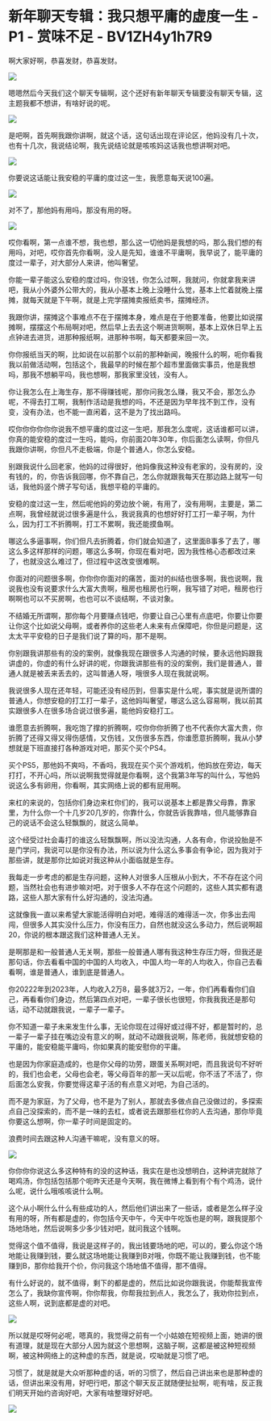 # 新年聊天专辑：我只想平庸的虚度一生 - P1 - 赏味不足 - BV1ZH4y1h7R9

啊大家好啊，恭喜发财，恭喜发财。

![](img/a762eb0f34cb0c886c6dc7bcdddf8fa7_1.png)

嗯嗯然后今天我们这个聊天专辑啊，这个还好有新年聊天专辑要没有聊天专辑，这主题我都不想讲，有啥好说的呢。



![](img/a762eb0f34cb0c886c6dc7bcdddf8fa7_3.png)

是吧啊，首先啊我跟你讲啊，就这个话，这句话出现在评论区，他妈没有几十次，也有十几次，我说结论啊，我先说结论就是咳咳妈这话我也想讲啊对吧。



![](img/a762eb0f34cb0c886c6dc7bcdddf8fa7_5.png)

你要说这话能让我安稳的平庸的度过这一生，我愿意每天说100遍。

![](img/a762eb0f34cb0c886c6dc7bcdddf8fa7_7.png)

对不了，那他妈有用吗，那没有用的呀。

![](img/a762eb0f34cb0c886c6dc7bcdddf8fa7_9.png)

哎你看啊，第一点谁不想，我也想，那么这一切他妈是我想的吗，那么我们想的有用吗，对吧，哎你首先你看啊，没人是先知，谁谁不平庸啊，我早说了，能平庸的度过一辈子，对大部分人来讲，他叫奢望。

你能一辈子能这么安稳的度过吗，你没钱，你怎么过啊，我就问，你就拿我来讲吧，我从小外婆外公带大的，我从小基本上晚上没睡什么觉，基本上忙着就晚上摆摊，就每天就是下午啊，就是上完学摆摊卖报纸卖书，摆摊经济。

我跟你讲，摆摊这个事难点不在于摆摊本身，难点是在于他要准备，他要比如说摆摊啊，摆摆这个布局啊对吧，然后早上去去这个啊进货啊啊，基本上双休日早上五点钟进去进货，进那种报纸啊，进那种书啊，每天都要来回一次。

你你报纸当天的啊，比如说在以前那个以前的那种新闻，晚报什么的啊，呃你看我我以前做活动啊，包括这个，我最早的时候在那个超市里面做实事员，他是我想吗，那我不想躺平吗，我也想啊，那我家里没钱，没有人。

你让我怎么在上海生存，那不得赚钱呢，那你问我怎么赚，我又不会，那怎么办呢，不得去打工啊，我制作活动是我想的吗，不还是因为早年找不到工作，没有变，没有办法，也不能一直闲着，这不是为了找出路吗。

哎你你你你你你说我不想平庸的度过这一生吧，那我怎么度呢，这话谁都可以讲，你真的能安稳的度过一生吗，能吗，你前面20年30年，你后面怎么读啊，你但凡我跟你讲啊，你但凡不走极端，你是个普通人，你怎么安稳。

别跟我说什么回老家，他妈的过得很好，他妈像我这种没有老家的，没有房的，没有钱的，的，你告诉我回哪，你不靠自己，怎么你就跟我每天在那边路上就写一句话，我他妈竖个牌子写句话，我想平稳的平庸的。

安稳的度过这一生，然后呢他妈的旁边放个碗，有用了，没有用啊，主要是，第二点啊，我曾经就说过很多遍是什么，我说我真的也想好好打工打一辈子啊，为什么，因为打工不折腾啊，打工不累啊，我还能摸鱼啊。

哪这么多逼事啊，你们但凡去折腾着，你们就会知道了，这里面B事多了去了，哪这么多这样那样的问题，哪这么多啊，你现在看对吧，因为我性格心态都改过来了，也就没这么难过了，但过程中这改变很难啊。

你面对的问题很多啊，你你你你面对的痛苦，面对的纠结也很多啊，我也说啊，我说我也没有说要求什么大富大贵啊，租房也租房也行啊，我写错了对吧，租房也行啊啊也可以不买房啊，也也可以不谈结啊，不谈对象。

不结婚无所谓啊，那你每个月要赚点钱吧，你要让自己心里有点底吧，你要让你要让你这个比如说父母啊，或者养你的这些老人未来有点保障吧，你但是问题是，这太太平平安稳的日子是我们说了算的吗，那不是啊。

你别跟我讲那些有的没的案例，就像我现在跟很多人沟通的时候，要永远他妈跟我讲虚的，你虚的有什么好讲的呢，你跟我讲那些有的没的案例，我们是普通人，普通人就是被丢来丢去的，这叫普通人呀，哦很多人现在我就说啊。

我说很多人现在还年轻，可能还没有经历到，但事实是什么呢，事实就是说所谓的普通人，你想安稳的打工打一辈子，这他妈叫奢望，哪这么这么容易啊，我以前其实跟很多人在很多场合说过很多遍，能他妈安稳打工。

谁愿意去折腾啊，我吃饱了撑的折腾啊，哎你你你折腾了也不代表你大富大贵，你折腾了还得又得又得伤感情，又伤钱，又伤很多东西，你谁愿意折腾啊，我从小梦想就是下班直接打各种游戏对吧，那买个买个PS4。

买个PS5，那他妈不爽吗，不香吗，我现在买个买个游戏机，他妈放在旁边，每天打打，不开心吗，所以说啊我觉得就是你看啊，这个我第3年写的叫什么，写他妈说这么多有卵用，你看啊，其实网络上说的都有屁用啊。

来杠的来说的，包括你们身边来杠你们的，我可以说基本上都是靠父母靠，靠家里，为什么你一个十几岁20几岁的，你靠什么，你就告诉我靠啥，但凡能够靠自己的说话不会这么轻飘飘的，就这么简单。

这个经受过社会毒打的谁这么轻飘飘啊，所以没法沟通，人各有命，你说投胎是不是门学问，我说可以是你没有办法，所以说为什么这么多事会有争论，因为我对于那些讲，就是那你比如说对我这种从小面临就是生存。

我每走一步考虑的都是生存问题，这种人对很多人压根从小到大，不不存在这个问题，当然社会也有进步嘛对吧，对于很多人不存在这个问题的，这些人其实都有退路，这些人那大家有什么好沟通的，没法沟通。

这就像我一直以来希望大家能活得明白对吧，难得活的难得活一次，你多出去闯闯，但很多人其实没什么压力，你没有压力，自然也就没这么多动力，然后说啊超20，你说的根本跟这我们这种普通人无关。

是啊那是和一般普通人无关啊，那些一般普通人哪有我这种生存压力呀，但我还是那句话，你去看看中国的中国的人均收入，中国人均一年的人均收入，你自己去看看啊，谁是普通人，谁到底是普通人。

你20222年到2023年，人均收入2万8，最多就3万2，一年，你们再看看你们自己，再看看你们身边，然后第四点对吧，一辈子很长也很短，你我我我还是那句话，动不动就跟我说，一辈子一辈子。

你不知道一辈子未来发生什么事，无论你现在过得好或过得不好，都是暂时的，总一辈子一辈子挂在嘴边没有意义的啊，就动不动跟我说啊，陈老师，我就想安稳的平庸的，能安稳能平庸吗，你如果真的能安慰你的平庸。

也是因为你家庭造成的，也是你父母的功劳，跟蛋关系啊对吧，而且我说句不好听的，我们也会老，父母也会老，等父母百年的那一天以后呢，你不活了不活了，你后面怎么安我，你要觉得这辈子活的有点意义对吧，为自己活的。

而不是为家庭，为了父母，也不是为了别人，那就去多做点自己没做过的，多探索点自己没探索的，而不是一味的去杠，或者说去跟那些杠你的人去沟通，那你毕竟你要这么想啊，你一辈子时间是固定的。

浪费时间去跟这种人沟通干嘛呢，没有意义的呀。

![](img/a762eb0f34cb0c886c6dc7bcdddf8fa7_11.png)

你你你你说这么多这种特有的没的这种话，我实在是也没想明白，这种讲完就除了喝鸡汤，你包括包括那个呃昨天还是今天啊，我在微博上看到有个有个鸡汤，说什么呢，说什么哦咳咳说什么啊。

这个从小啊什么什么有些成功的人，然后他们讲出来了一些话，或者是怎么样子没有用的呀，所有都是虚的，你包括今天中午，今天中午吃饭也是的啊，跟我提那个场地场地，然后说啊多少多少钱对吧，就问我这个钱啊。

觉得这个值不值得，我说是这样子的，我出钱要场地的吧，可以的，要么你这个场地能让我赚到钱，要么就这场地能让我赚到B对哦，你既不能让我赚到钱，也不能赚到B，那你给我开个价，你问我这个场地值不值得，那不值得。

有什么好说的，就不值得，剩下的都是虚的，然后比如说你跟我说，你能帮我宣传怎么了，我缺你宣传啊，你你帮我，你帮我拉到点人，我怎么了，我劝你拉到点，这些人啊，说到底都是虚的对吧。



![](img/a762eb0f34cb0c886c6dc7bcdddf8fa7_13.png)

所以就是哎呀何必呢，嗯真的，我觉得之前有一个小姑娘在短视频上面，她讲的很有道理，就是现在大部分人因为就这个思想啊，这脑子啊，这都是被这种短视频啊，被这种网络上的这种虚的东西，就是说，哎呦就是习惯了吧。

习惯了，就是就是大众听那种虚的话，听的习惯了，然后自己讲出来也是那种虚的话，但讲出来没有用，好吧行吧，那这个聊天反正就随便扯扯啊，呃有啥，反正我们明天开始约咨询好吧，大家有啥整理好好吧。



![](img/a762eb0f34cb0c886c6dc7bcdddf8fa7_15.png)